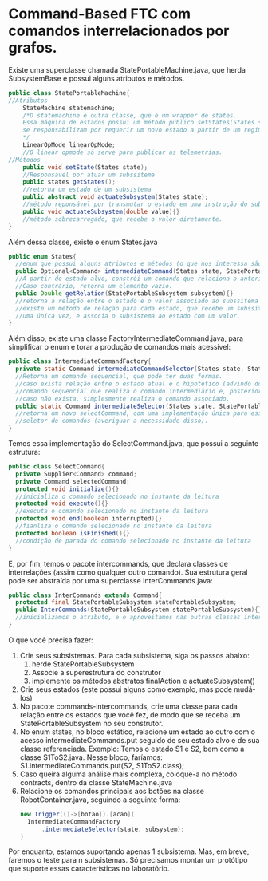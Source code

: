 # Command-Based FTC com comandos interrelacionados por grafos.

Existe uma superclasse chamada StatePortableMachine.java, que herda SubsystemBase e possui alguns atributos e métodos.

```Java
public class StatePortableMachine{
//Atributos
    StateMachine statemachine;
    /*O statemachine é outra classe, que é um wrapper de states.
    Essa máquina de estados possui um método público setStates(States state), que 
    se responsabilizam por requerir um novo estado a partir de um regimento de contratos (privado)
    */
    LinearOpMode linearOpMode;
    //O linear opmode só serve para publicar as telemetrias.
//Métodos
    public void setState(States state);
    //Responsável por atuar um subssitema
    public states getStates();
    //retorna um estado de um subsistema
    public abstract void actuateSubsystem(States state);
    //método reponsável por transmutar o estado em uma instrução do subsistema
    public void actuateSubsystem(double value){}
    //método sobrecarregado, que recebe o valor diretamente.
}
```
Além dessa classe, existe o enum States.java
```Java
public enum States{
  //enum que possui alguns atributos e métodos (o que nos interessa são somente os métodos).
  public Optional<Command> intermediateCommand(States state, StatePortableSubsystem subsystem){}
  //A partir do estado alvo, constrói um comando que relaciona o anterior ao subsequente.
  //Caso contrário, retorna um elemento vazio.
  public Double getRelation(StatePortableSubsystem subsystem){}
  //retorna a relação entre o estado e o valor associado ao subssitema do parâmetro
  //existe um método de relação para cada estado, que recebe um subssitema. Esse método é usado
  //uma única vez, e associa o subsistema ao estado com um valor.
}
```
Além disso, existe uma classe FactoryIntermediateCommand.java, para simplificar o enum e torar a produção
de comandos mais acessível:
```Java
public class IntermediateCommandFactory{
  private static Command intermediateCommandSelector(States state, StatePortableSubsystem subsystem){}
  //Retorna um comando sequencial, que pode ter duas formas.
  //caso exista relação entre o estado atual e o hipotético (advindo do parâmetro), retorna um 
  //comando sequencial que realiza o comando intermediário e, posteriormente, o comando associado ao estado.
  //caso não exista, simplesmente realiza o comando associado.
  public static Command intermediateSelector(States state, StatePortableSubsystem subsystem){}
  //retorna um novo selectCommand, com uma implementação única para esse projeto, que possui como supplier esse
  //seletor de comandos (averiguar a necessidade disso).
}
```
Temos essa implementação do SelectCommand.java, que possui a seguinte estrutura:
```Java
public class SelectCommand{
  private Supplier<Command> command;
  private Command selectedCommand;
  protected void initialize(){}
  //inicializa o comando selecionado no instante da leitura
  protected void execute(){}
  //executa o comando selecionado no instante da leitura
  protected void end(boolean interrupted){}
  //fianliza o comando selecionado no instante da leitura
  protected boolean isFinished(){}
  //condição de parada do comando selecionado no instante da leitura
}
```
E, por fim, temos o pacote intercommands, que declara classes de interrelações (assim como qualquer outro comando).
Sua estrutura geral pode ser abstraída por uma superclasse InterCommands.java:
```Java
public class InterCommands extends Command{
  protected final StatePortableSubsystem statePortableSubsystem;
  public InterCommands(StatePortableSubsystem statePortableSubsystem){}
  //inicializamos o atributo, e o aproveitamos nas outras classes intermediárias.
}
```
 O que você precisa fazer:
 1. Crie seus subsistemas. Para cada subsistema, siga os passos abaixo:
    1. herde StatePortableSubsystem
    2. Associe a superestrutura do construtor
    3. implemente os métodos abstratos finalAction e actuateSubsystem()
 2. Crie seus estados (este possui alguns como exemplo, mas pode mudá-los)
 3. No pacote commands-intercommands, crie uma classe para cada relação entre os estados que você fez,
    de modo que se receba um StatePortableSubsystem no seu construtor.
 4. No enum states, no bloco estático, relacione um estado ao outro com o acesso
    intermediateCommands.put seguido de seu estado alvo e de sua classe referenciada.
    Exemplo: Temos o estado S1 e S2, bem como a classe S1ToS2.java. Nesse bloco, faríamos:
    S1.intermediateCommands.put(S2, S1ToS2.class);
 5. Caso queira alguma análise mais complexa, coloque-a no método contracts, dentro da classe StateMachine.java
 6. Relacione os comandos principais aos botões na classe RobotContainer.java, seguindo a seguinte forma:
    ```Java
    new Trigger(()->[botao]).[acao](
      IntermediateCommandFactory
          .intermediateSelector(state, subsystem);
    )
    ```
Por enquanto, estamos suportando apenas 1 subsistema. Mas, em breve, faremos o teste para n subsistemas.
Só precisamos montar um protótipo que suporte essas características no laboratório.

